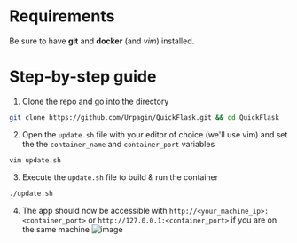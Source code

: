 # Requirements
Be sure to have **git** and **docker** (and *vim*) installed.

# Step-by-step guide

1. Clone the repo and go into the directory
```bash
git clone https://github.com/Urpagin/QuickFlask.git && cd QuickFlask
```
2. Open the `update.sh` file with your editor of choice (we'll use vim) and set the the `container_name` and `container_port` variables
```bash
vim update.sh
```
3. Execute the `update.sh` file to build & run the container
```bash
./update.sh
```
4. The app should now be accessible with `http://<your_machine_ip>:<container_port>` or `http://127.0.0.1:<container_port>` if you are on the same machine
![image](https://github.com/Urpagin/QuickFlask/assets/72459611/5af88b51-8ebf-481b-8b77-3c6eb146859e)

